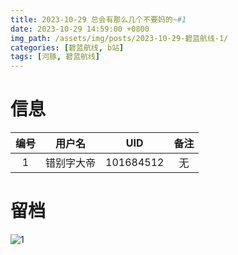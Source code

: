 ```yaml
---
title: 2023-10-29 总会有那么几个不要妈的~#1
date: 2023-10-29 14:59:00 +0800
img_path: /assets/img/posts/2023-10-29-碧蓝航线-1/
categories: [碧蓝航线, b站]
tags: [河豚, 碧蓝航线]
---
```


# 信息

| 编号 |   用户名   |    UID    | 备注 |
| :--: | :--------: | :-------: | :--: |
|  1   | 错别字大帝 | 101684512 |  无  |

# 留档

![1](1.jpg)